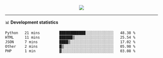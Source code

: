 <h3 align="center">
  <a href="https://github.com/hwalker928">
      <img src="https://github-profile-trophy.vercel.app/?username=hwalker928&no-bg=true&no-frame=true">
  </a>
</h3>


<hr>

📊 **Development statistics**

<!--START_SECTION:waka-->

```txt
Python   21 mins         ████████████░░░░░░░░░░░░░   48.38 %
HTML     11 mins         ██████▒░░░░░░░░░░░░░░░░░░   25.54 %
JSON     7 mins          ████▒░░░░░░░░░░░░░░░░░░░░   17.02 %
Other    2 mins          █▒░░░░░░░░░░░░░░░░░░░░░░░   05.98 %
PHP      1 min           ▓░░░░░░░░░░░░░░░░░░░░░░░░   03.08 %
```

<!--END_SECTION:waka-->
